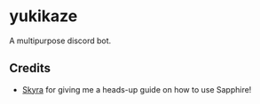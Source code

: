 # yukikaze

A multipurpose discord bot.

## Credits

-   [Skyra](https://github.com/skyra-project) for giving me a heads-up guide on how to use Sapphire!
